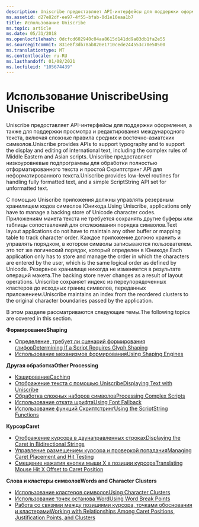 ```yaml
---
description: Uniscribe предоставляет API-интерфейсы для поддержки оформления, а также для поддержки просмотра и редактирования международного текста, включая сложные правила средних и восточно-азиатских символов.
ms.assetid: d27e82df-ee97-4f55-bfab-0d1e10eaa1b7
title: Использование Uniscribe
ms.topic: article
ms.date: 05/31/2018
ms.openlocfilehash: 0dcfcd602940c04aa8615d141dd9a83db1fa2e55
ms.sourcegitcommit: 831e8f3db78ab820e1710cede244553c70e50500
ms.translationtype: MT
ms.contentlocale: ru-RU
ms.lasthandoff: 01/08/2021
ms.locfileid: "105674439"
---
```

# <a name="using-uniscribe"></a><span data-ttu-id="ba099-103">Использование Uniscribe</span><span class="sxs-lookup"><span data-stu-id="ba099-103">Using Uniscribe</span></span>

<span data-ttu-id="ba099-104">Uniscribe предоставляет API-интерфейсы для поддержки оформления, а также для поддержки просмотра и редактирования международного текста, включая сложные правила средних и восточно-азиатских символов.</span><span class="sxs-lookup"><span data-stu-id="ba099-104">Uniscribe provides APIs to support typography and to support the display and editing of international text, including the complex rules of Middle Eastern and Asian scripts.</span></span> <span data-ttu-id="ba099-105">Uniscribe предоставляет низкоуровневые подпрограммы для обработки полностью отформатированного текста и простой Скриптстринг API для неформатированного текста.</span><span class="sxs-lookup"><span data-stu-id="ba099-105">Uniscribe provides low-level routines for handling fully formatted text, and a simple ScriptString API set for unformatted text.</span></span>

<span data-ttu-id="ba099-106">С помощью Uniscribe приложения должны управлять резервным хранилищем кодов символов Юникода.</span><span class="sxs-lookup"><span data-stu-id="ba099-106">Using Uniscribe, applications only have to manage a backing store of Unicode character codes.</span></span> <span data-ttu-id="ba099-107">Приложениям макета текста не требуется сохранять другие буферы или таблицы сопоставлений для отслеживания порядка символов.</span><span class="sxs-lookup"><span data-stu-id="ba099-107">Text layout applications do not have to maintain any other buffer or mapping table to track character order.</span></span> <span data-ttu-id="ba099-108">Каждое приложение должно хранить и управлять порядком, в котором символы записываются пользователем. это тот же логический порядок, который определен в Юникоде.</span><span class="sxs-lookup"><span data-stu-id="ba099-108">Each application only has to store and manage the order in which the characters are entered by the user, which is the same logical order as defined by Unicode.</span></span> <span data-ttu-id="ba099-109">Резервное хранилище никогда не изменяется в результате операций макета.</span><span class="sxs-lookup"><span data-stu-id="ba099-109">The backing store never changes as a result of layout operations.</span></span> <span data-ttu-id="ba099-110">Uniscribe сохраняет индекс из переупорядоченных кластеров до исходных границ символов, переданных приложением.</span><span class="sxs-lookup"><span data-stu-id="ba099-110">Uniscribe maintains an index from the reordered clusters to the original character boundaries passed by the application.</span></span>

<span data-ttu-id="ba099-111">В этом разделе рассматриваются следующие темы.</span><span class="sxs-lookup"><span data-stu-id="ba099-111">The following topics are covered in this section.</span></span>

<span data-ttu-id="ba099-112">**Формирование**</span><span class="sxs-lookup"><span data-stu-id="ba099-112">**Shaping**</span></span>

-   [<span data-ttu-id="ba099-113">Определение, требует ли сценарий формирования глифов</span><span class="sxs-lookup"><span data-stu-id="ba099-113">Determining If a Script Requires Glyph Shaping</span></span>](determining-if-a-script-requires-glyph-shaping.md)
-   [<span data-ttu-id="ba099-114">Использование механизмов формирования</span><span class="sxs-lookup"><span data-stu-id="ba099-114">Using Shaping Engines</span></span>](using-shaping-engines.md)

<span data-ttu-id="ba099-115">**Другая обработка**</span><span class="sxs-lookup"><span data-stu-id="ba099-115">**Other Processing**</span></span>

-   [<span data-ttu-id="ba099-116">Кэширование</span><span class="sxs-lookup"><span data-stu-id="ba099-116">Caching</span></span>](caching.md)
-   [<span data-ttu-id="ba099-117">Отображение текста с помощью Uniscribe</span><span class="sxs-lookup"><span data-stu-id="ba099-117">Displaying Text with Uniscribe</span></span>](displaying-text-with-uniscribe.md)
-   [<span data-ttu-id="ba099-118">Обработка сложных наборов символов</span><span class="sxs-lookup"><span data-stu-id="ba099-118">Processing Complex Scripts</span></span>](processing-complex-scripts.md)
-   [<span data-ttu-id="ba099-119">Использование отката шрифта</span><span class="sxs-lookup"><span data-stu-id="ba099-119">Using Font Fallback</span></span>](using-font-fallback.md)
-   [<span data-ttu-id="ba099-120">Использование функций Скриптстринг</span><span class="sxs-lookup"><span data-stu-id="ba099-120">Using the ScriptString Functions</span></span>](using-the-scriptstring-functions.md)

<span data-ttu-id="ba099-121">**Курсор**</span><span class="sxs-lookup"><span data-stu-id="ba099-121">**Caret**</span></span>

-   [<span data-ttu-id="ba099-122">Отображение курсора в двунаправленных строках</span><span class="sxs-lookup"><span data-stu-id="ba099-122">Displaying the Caret in Bidirectional Strings</span></span>](displaying-the-caret-in-bidirectional-strings.md)
-   [<span data-ttu-id="ba099-123">Управление размещением курсора и проверкой попадания</span><span class="sxs-lookup"><span data-stu-id="ba099-123">Managing Caret Placement and Hit Testing</span></span>](managing-caret-placement-and-hit-testing.md)
-   [<span data-ttu-id="ba099-124">Смещение нажатия кнопки мыши X в позиции курсора</span><span class="sxs-lookup"><span data-stu-id="ba099-124">Translating Mouse Hit X Offset to Caret Position</span></span>](translating-mouse-hit-x-offset-to-caret-position.md)

<span data-ttu-id="ba099-125">**Слова и кластеры символов**</span><span class="sxs-lookup"><span data-stu-id="ba099-125">**Words and Character Clusters**</span></span>

-   [<span data-ttu-id="ba099-126">Использование кластеров символов</span><span class="sxs-lookup"><span data-stu-id="ba099-126">Using Character Clusters</span></span>](using-character-clusters.md)
-   [<span data-ttu-id="ba099-127">Использование точек останова Word</span><span class="sxs-lookup"><span data-stu-id="ba099-127">Using Word Break Points</span></span>](using-word-break-points.md)
-   [<span data-ttu-id="ba099-128">Работа со связями между позициями курсора, точками обоснования и кластерами</span><span class="sxs-lookup"><span data-stu-id="ba099-128">Working with Relationships Among Caret Positions, Justification Points, and Clusters</span></span>](working-with-relationships-among-caret-positions--justification-points--and-clusters.md)

 

 



